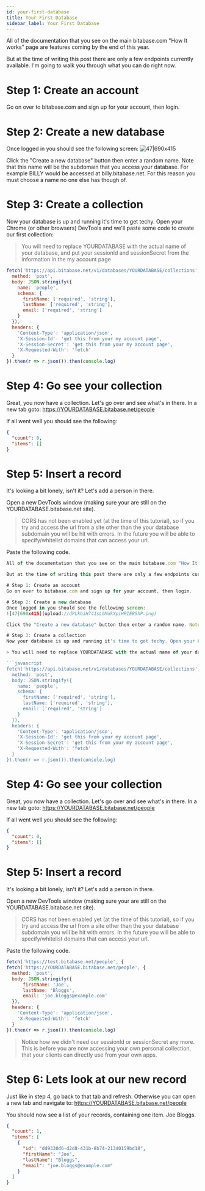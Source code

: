 ```yaml
---
id: your-first-database
title: Your First Database
sidebar_label: Your First Database
---
```


All of the documentation that you see on the main bitabase.com "How It works" page are features coming by the end of this year.

But at the time of writing this post there are only a few endpoints currently available. I'm going to walk you through what you can do right now.

# Step 1: Create an account
Go on over to bitabase.com and sign up for your account, then login.

# Step 2: Create a new database
Once logged in you should see the following screen:
![47|690x415](https://community.bitabase.com/uploads/default/original/1X/60f634123368935c8fbfa02b79945be0a13e0dc1.png) 

Click the "Create a new database" button then enter a random name. Note that this name will be the subdomain that you access your database. For example BILLY would be accessed at billy.bitabase.net. For this reason you must choose a name no one else has though of.

# Step 3: Create a collection
Now your database is up and running it's time to get techy. Open your Chrome (or other browsers) DevTools and we'll paste some code to create our first collection:

> You will need to replace YOURDATABASE with the actual name of your database, and put your sessionId and sessionSecret from the information in the my account page

```javascript
fetch('https://api.bitabase.net/v1/databases/YOURDATABASE/collections', {
  method: 'post',
  body: JSON.stringify({
    name: 'people',
    schema: {
      firstName: ['required', 'string'],
      lastName: ['required', 'string'],
      email: ['required', 'string']
    }
  }),
  headers: {
    'Content-Type': 'application/json',
    'X-Session-Id': 'get this from your my account page',
    'X-Session-Secret': 'get this from your my account page',
    'X-Requested-With': 'fetch'
  }
}).then(r => r.json()).then(console.log)
```

# Step 4: Go see your collection
Great, you now have a collection. Let's go over and see what's in there. In a new tab goto:
https://YOURDATABASE.bitabase.net/people

If all went well you should see the following:

```json
{
  "count": 0,
  "items": []
}
```

# Step 5: Insert a record
It's looking a bit lonely, isn't it? Let's add a person in there.

Open a new DevTools window (making sure your are still on the YOURDATABASE.bitabase.net site).

> CORS has not been enabled yet (at the time of this tutorial), so if you try and access the url from a site other than the your database subdomain you will be hit with errors. In the future you will be able to specify/whitelist domains that can access your url.

Paste the following code.

```javascript
All of the documentation that you see on the main bitabase.com "How It works" page are features coming by the end of this year.

But at the time of writing this post there are only a few endpoints currently available. I'm going to walk you through what you can do right now.

# Step 1: Create an account
Go on over to bitabase.com and sign up for your account, then login.

# Step 2: Create a new database
Once logged in you should see the following screen:
![47|690x415](upload://dPLkbiH741sLGMukXpiHRIEBShP.png) 

Click the "Create a new database" button then enter a random name. Note that this name will be the subdomain that you access your database. For example BILLY would be accessed at billy.bitabase.net. For this reason you must choose a name no one else has though of.

# Step 3: Create a collection
Now your database is up and running it's time to get techy. Open your Chrome (or other browsers) DevTools and we'll paste some code to create our first collection:

> You will need to replace YOURDATABASE with the actual name of your database, and put your sessionId and sessionSecret from the information in the my account page

```javascript
fetch('https://api.bitabase.net/v1/databases/YOURDATABASE/collections', {
  method: 'post',
  body: JSON.stringify({
    name: 'people',
    schema: {
      firstName: ['required', 'string'],
      lastName: ['required', 'string'],
      email: ['required', 'string']
    }
  }),
  headers: {
    'Content-Type': 'application/json',
    'X-Session-Id': 'get this from your my account page',
    'X-Session-Secret': 'get this from your my account page',
    'X-Requested-With': 'fetch'
  }
}).then(r => r.json()).then(console.log)
```

# Step 4: Go see your collection
Great, you now have a collection. Let's go over and see what's in there. In a new tab goto:
https://YOURDATABASE.bitabase.net/people

If all went well you should see the following:

```json
{
  "count": 0,
  "items": []
}
```

# Step 5: Insert a record
It's looking a bit lonely, isn't it? Let's add a person in there.

Open a new DevTools window (making sure your are still on the YOURDATABASE.bitabase.net site).

> CORS has not been enabled yet (at the time of this tutorial), so if you try and access the url from a site other than the your database subdomain you will be hit with errors. In the future you will be able to specify/whitelist domains that can access your url.

Paste the following code.

```javascript
fetch('https://test.bitabase.net/people', {
fetch('https://YOURDATABASE.bitabase.net/people', {
  method: 'post',
  body: JSON.stringify({
      firstName: 'Joe',
      lastName: 'Bloggs',
      email: 'joe.bloggs@example.com'
  }),
  headers: {
    'Content-Type': 'application/json',
    'X-Requested-With': 'fetch'
  }
}).then(r => r.json()).then(console.log)
```
> Notice how we didn't need our sessionId or sessionSecret any more. This is before you are now accessing your own personal collection, that your clients can directly use from your own apps.

# Step 6: Lets look at our new record
Just like in step 4, go back to that tab and refresh. Otherwise you can open a new tab and navigate to: https://YOURDATABASE.bitabase.net/people

You should now see a list of your records, containing one item. Joe Bloggs.

```json
{
  "count": 1,
  "items": [
    {
      "id": "dd9330d6-d2d8-431b-8b74-213d0159bd18",
      "firstName": "Joe",
      "lastName": "Bloggs",
      "email": "joe.bloggs@example.com"
    }
  ]
}
```
